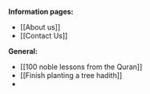 **Information pages:**
* [[About us]]
* [[Contact Us]]

**General:**
* [[100 noble lessons from the Quran]]
* [[Finish planting a tree hadith]]
* 